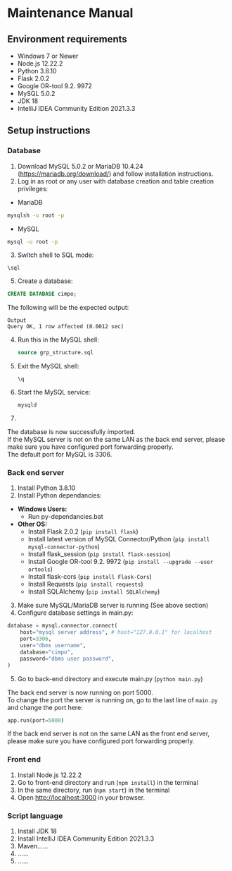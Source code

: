# Maintenance Manual

## Environment requirements

- Windows 7 or Newer
- Node.js 12.22.2
- Python 3.8.10 
- Flask 2.0.2 
- Google OR-tool 9.2. 9972
- MySQL 5.0.2
- JDK 18 
- IntelliJ IDEA Community Edition 2021.3.3

## Setup instructions 
### Database
1. Download MySQL 5.0.2 or MariaDB 10.4.24 (https://mariadb.org/download/) and follow installation instructions.
2. Log in as root or any user with database creation and table creation privileges:
  - MariaDB
  ```cmd
  mysqlsh -u root -p
  ```
  - MySQL
  ```cmd
  mysql -u root -p
  ```

3. Switch shell to SQL mode:
  ```
  \sql
  ```
5. Create a database:

  ```sql
  CREATE DATABASE cimpo;
  ```
  The following will be the expected output:  
  ```
  Output
  Query OK, 1 row affected (0.0012 sec)
  ```
4. Run this in the MySQL shell:
    ```sql
    source grp_structure.sql
    ```
5. Exit the MySQL shell:
    ```
    \q
    ```
7. Start the MySQL service:
    ```
    mysqld
    ```
7.

The database is now successfully imported.  
If the MySQL server is not on the same LAN as the back end server, please make sure you have configured port forwarding properly.  
The default port for MySQL is 3306.  

### Back end server

1. Install Python 3.8.10 
2. Install Python dependancies:  
  - **Windows Users:**  
    - Run py-dependancies.bat
  - **Other OS:**  
    - Install Flask 2.0.2 (`pip install flask`)
    - Install latest version of MySQL Connector/Python (`pip install mysql-connector-python`)
    - Install flask_session (`pip install flask-session`)
    - Install Google OR-tool 9.2. 9972 (`pip install --upgrade --user ortools`)
    - Install flask-cors (`pip install Flask-Cors`)
    - Install Requests (`pip install requests`)
    - Install SQLAlchemy (`pip install SQLAlchemy`)
    
3. Make sure MySQL/MariaDB server is running (See above section)
4. Configure database settings in main.py:
```py
database = mysql.connector.connect(
    host="mysql server address", # host="127.0.0.1" for localhost
    port=3306,
    user="dbms username",
    database="cimpo",
    password="dbms user password",
)
```
5. Go to back-end directory and execute main.py (`python main.py`)  
 
 The back end server is now running on port 5000.   
 To change the port the server is running on, go to the last line of `main.py` and change the port here:
 ```py
 app.run(port=5000)
 ```
If the back end server is not on the same LAN as the front end server, please make sure you have configured port forwarding properly.  

### Front end

1. Install Node.js 12.22.2
2. Go to front-end directory and run (`npm install`) in the terminal
3. In the same directory, run (`npm start`) in the terminal
4. Open [http://localhost:3000](http://localhost:3000) in your browser.

### Script language

1. Install JDK 18
2. Install IntelliJ IDEA Community Edition 2021.3.3
3. Maven......
4. ......
5. ......

